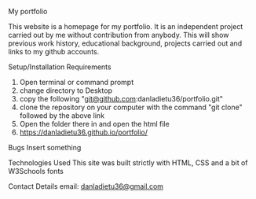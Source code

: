 My portfolio

This website is a homepage for my portfolio. It is an independent project carried out by me without contribution from anybody. This will show previous work history, educational background, projects carried out and links to my github accounts. 

Setup/Installation Requirements

1. Open terminal or command prompt
2. change directory to Desktop
3. copy the following "git@github.com:danladietu36/portfolio.git"
4. clone the repository on your computer with the command "git clone" followed by the above link
5. Open the folder there in and open the html file
6. https://danladietu36.github.io/portfolio/

Bugs
Insert something

Technologies Used
This site was built strictly with HTML, CSS and a bit of W3Schools fonts

Contact Details
email: danladietu36@gmail.com


